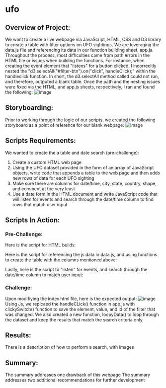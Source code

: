 # ufo
## Overview of Project: 
We want to create a live webpage via JavaScript, HTML, CSS and D3 library to create a table with filter options on UFO sightings. We are leveraging the data.js file and referencing its data in our function building sheet, app.js. 
Throughout the process, most difficulties came from path errors in the HTML file or issues when building the functions. 
For instance, when creating the event element that "listens" for a button clicked, I incorrecltly nested the "d3.selectAll("#filter-btn").on("click", handleClick);" within the handleclick function. 
In short, the d3.selectAll method called could not run, and therefore, outputed a blank table. 
Once the path and the nesting issues were fixed via the HTML, and app.js sheets, respectively, I ran and found the following: 
![image](https://user-images.githubusercontent.com/102266450/174498759-1a1b29f3-9fd8-427c-b91a-2dee89767fdc.png)

## Storyboarding: 
Prior to working through the logic of our scripts, we created the following storyboard as a point of reference for our blank webpage:
![image](https://user-images.githubusercontent.com/102266450/174499104-6c5c2f72-4478-4b01-9f67-d2ddbc802f8d.png)

## Scripts Requirements:
We wanted to create the a table and date search (pre-challenge):
1. Create a custom HTML web page
2. Using the UFO dataset provided in the form of an array of JavaScript objects, write code that appends a table to the web page and then adds new rows of data for each UFO sighting
3. Make sure there are columns for date/time, city, state, country, shape, and comment at the very least
4. Use a date form in the HTML document and write JavaScript code that will listen for events and search through the date/time column to find rows that match user input

## Scripts In Action: 
### Pre-Challenge:
Here is the script for HTML builds: 

Here is the script for referencing the js data in data.js, and using functions to create the table with the columns mentioned above: 

Lastly, here is the script to "listen" for events, and search through the date/time column to match user input: 

### Challenge:
Upon modifiying the index.html file, here is the expected output: 
![image](https://user-images.githubusercontent.com/102266450/174499753-010327cf-8e5c-4927-899a-8a03889abda6.png)
Using Js, we replcaed the handleCLick() function in app.js with clickySwitch() function to save the element, value, and id of the filter that was changed. 
We also created a new function, loopyData() to loop through the dataset and keep the results that match the search criteria only. 

## Results:
There is a description of how to perform a search, with images

## Summary:
The summary addresses one drawback of this webpage
The summary addresses two additional recommendations for further development
